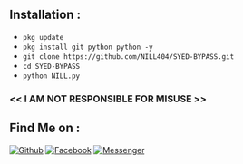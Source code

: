 
## Installation :

* `pkg update`
* `pkg install git python python -y`
* `git clone https://github.com/NILL404/SYED-BYPASS.git`
* `cd SYED-BYPASS`
* `python NILL.py`




### << I AM NOT RESPONSIBLE FOR MISUSE >>




## Find Me on :
[![Github](https://img.shields.io/badge/Github-NILL404-green?style=for-the-badge&logo=github)](https://github.com/NILL404)
[![Facebook](https://img.shields.io/badge/Facebook-green?style=for-the-badge&logo=facebook)](https://www.facebook.com/NKD403)
[![Messenger](https://img.shields.io/badge/Chat-Messenger-blue?style=for-the-badge&logo=messenger)](https://m.me/NKD403)
